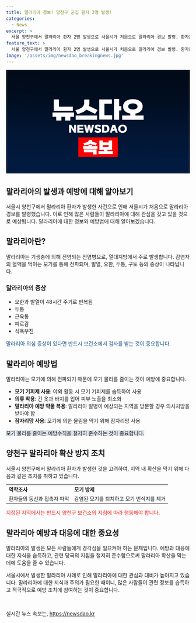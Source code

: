 ```yaml
---
title: 말라리아 경보! 양천구 군집 환자 2명 발생!
categories:
  - News
excerpt: >
  서울 양천구에서 말라리아 환자 2명 발생으로 서울시가 처음으로 말라리아 경보 발령. 환자는 증상 발생 간격이 2주 이내, 거주지가 1km 이내인 군집 사례. 서울시는 역학조사 및 모기 방제 지원 예정. 의심 증상 시 보건소에서 검사 받을 것 권고.
feature_text: >
  서울 양천구에서 말라리아 환자 2명 발생으로 서울시가 처음으로 말라리아 경보 발령. 환자는 증상 발생 간격이 2주 이내, 거주지가 1km 이내인 군집 사례. 서울시는 역학조사 및 모기 방제 지원 예정. 의심 증상 시 보건소에서 검사 받을 것 권고.
image: '/assets/img/newsdao_breakingnews.jpg'
---
```


<p><img src="/assets/img/newsdao_breakingnews.jpg" alt="koreaapp 속보" /></p>

<h2>말라리아의 발생과 예방에 대해 알아보기</h2>

<p>서울시 양천구에서 말라리아 환자가 발생한 사건으로 인해 서울시가 처음으로 말라리아 경보를 발령했습니다. 이로 인해 많은 사람들이 말라리아에 대해 관심을 갖고 있을 것으로 예상됩니다. 말라리아에 대한 정보와 예방법에 대해 알아보겠습니다.</p>

<h2>말라리아란?</h2>

<p>말라리아는 기생충에 의해 전염되는 전염병으로, 열대지방에서 주로 발생합니다. 감염자의 혈액을 먹이는 모기를 통해 전파되며, 발열, 오한, 두통, 구토 등의 증상이 나타납니다.</p>

<h3>말라리아의 증상</h3>

<ul>
  <li>오한과 발열이 48시간 주기로 반복됨</li>
  <li>두통</li>
  <li>근육통</li>
  <li>피로감</li>
  <li>식욕부진</li>
</ul>

<p><span style="color: #1a5490;">말라리아 의심 증상이 있다면 반드시 보건소에서 검사를 받는 것이 중요합니다.</span></p>

<h2>말라리아 예방법</h2>

<p>말라리아는 모기에 의해 전파되기 때문에 모기 물리를 줄이는 것이 예방에 중요합니다. </p>

<ul>
  <li><b>모기 기피제 사용</b>: 야외 활동 시 모기 기피제를 습득하여 사용</li>
  <li><b>의류 착용</b>: 긴 옷과 바지를 입어 피부 노출을 최소화</li>
  <li><b>말라리아 예방 약물 복용</b>: 말라리아 발병이 예상되는 지역을 방문할 경우 의사처방을 받아야 함</li>
  <li><b>잠자리망 사용</b>: 모기에 의한 물림을 막기 위해 잠자리망 사용</li>
</ul>

<p><span style="background-color: #21538527;">모기 물리를 줄이는 예방수칙을 철저히 준수하는 것이 중요합니다.</span></p>

<h2>양천구 말라리아 확산 방지 조치</h2>

<p>서울시 양천구에서 말라리아 환자가 발생한 것을 고려하여, 지역 내 확산을 막기 위해 다음과 같은 조치를 취하고 있습니다.</p>

<table>
  <tr>
    <td><b>역학조사</b></td>
    <td><b>모기 방제</b></td>
  </tr>
  <tr>
    <td>환자들의 동선과 접촉자 파악</td>
    <td>감염된 모기를 퇴치하고 모기 번식지를 제거</td>
  </tr>
</table>

<p><span style="color: #ee2323;">지정된 지역에서는 반드시 양천구 보건소의 지침에 따라 행동해야 합니다.</span></p>

<h2>말라리아 예방과 대응에 대한 중요성</h2>

<p>말라리아의 발생은 모든 사람들에게 경각심을 일으켜야 하는 문제입니다. 예방과 대응에 대한 지식을 습득하고, 관련 당국의 지침을 철저히 준수함으로써 말라리아 확산을 막는 데에 도움을 줄 수 있습니다.</p>

<p>서울시에서 발생한 말라리아 사례로 인해 말라리아에 대한 관심과 대비가 높아지고 있습니다. 말라리아에 대한 지식과 주의가 필요한 때이니, 많은 사람들이 관련 정보를 습득하고 적극적으로 예방 조치에 참여하는 것이 중요합니다. </p>

<p data-ke-size="size16">&nbsp;</p>
실시간 뉴스 속보는, <a href="https://newsdao.kr" rel="dofollow">https://newsdao.kr</a>


